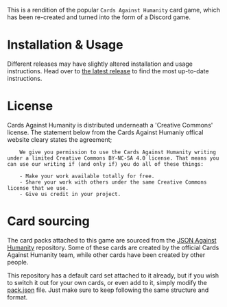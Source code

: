 This is a rendition of the popular `Cards Against Humanity` card game, which has been re-created and turned into the form of a Discord game.

# Installation & Usage
Different releases may have slightly altered installation and usage instructions. Head over to [the latest release](/releases/latest) to find the most up-to-date instructions.

# License
Cards Against Humanity is distributed underneath a 'Creative Commons' license. The statement below from the Cards Against Humaniy offical website cleary states the agreement;
```text
    We give you permission to use the Cards Against Humanity writing under a limited Creative Commons BY-NC-SA 4.0 license. That means you can use our writing if (and only if) you do all of these things:

    - Make your work available totally for free.
    - Share your work with others under the same Creative Commons license that we use.
    - Give us credit in your project.
```

# Card sourcing
The card packs attached to this game are sourced from the [JSON Against Humanity](https://github.com/crhallberg/json-against-humanity) repository. Some of these cards are created by the official Cards Against Humanity team, while other cards have been created by other people.

This repository has a default card set attached to it already, but if you wish to switch it out for your own cards, or even add to it, simply modify the [pack.json](pack.json) file. Just make sure to keep following the same structure and format.